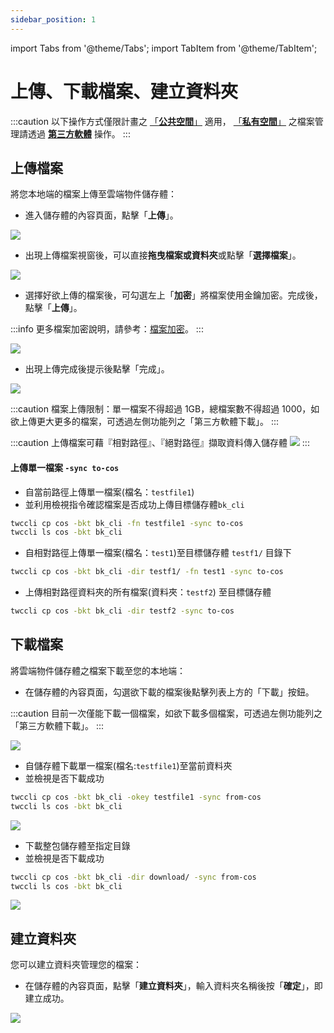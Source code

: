 ```yaml
---
sidebar_position: 1
---
```


import Tabs from '@theme/Tabs';
import TabItem from '@theme/TabItem';

# 上傳、下載檔案、建立資料夾

:::caution
以下操作方式僅限計畫之 [「<ins>**公共空間<i class="fa fa-question-circle fa-question-circle-for-service" aria-hidden="true"></i>**」</ins>](https://man.twcc.ai/@twccdocs/doc-cos-main-zh/%2F%40TWSC%2Fcos-overview-zh) 適用， [「<ins>**私有空間<i class="fa fa-question-circle fa-question-circle-for-service" aria-hidden="true"></i>**」</ins>](https://man.twcc.ai/@twccdocs/doc-cos-main-zh/%2F%40TWSC%2Fcos-overview-zh) 之檔案管理請透過 [<ins>**第三方軟體**</ins>](https://man.twcc.ai/@twccdocs/doc-cos-main-zh/https%3A%2F%2Fman.twcc.ai%2F%40TWSC%2Fguide-cos-connect-info-zh) 操作。
:::


## 上傳檔案

將您本地端的檔案上傳至雲端物件儲存體：

<!-- 1 start -->

<Tabs>
  <TabItem value="TWCC 入口網站" label="TWCC 入口網站" default>


* 進入儲存體的內容頁面，點擊「**上傳**」。

![](https://i.imgur.com/p35M2hQ.png)



* 出現上傳檔案視窗後，可以直接**拖曳檔案或資料夾**或點擊「**選擇檔案**」。

![](https://i.imgur.com/5OELjU4.png)



* 選擇好欲上傳的檔案後，可勾選左上「**加密**」將檔案使用金鑰加密。完成後，點擊「**上傳**」。

:::info
更多檔案加密說明，請參考：[<ins>檔案加密</ins>](https://man.twcc.ai/@TWSC/guide-cos-encryption-zh)。
:::

![](https://i.imgur.com/fCSF7DS.png)


    
* 出現上傳完成後提示後點擊「完成」。
    
![](https://cos.twcc.ai/SYS-MANUAL/uploads/upload_9bcdf1d73e3d33fe0fcbc8ac42fcfb24.png)


:::caution
檔案上傳限制：單一檔案不得超過 1GB，總檔案數不得超過 1000，如欲上傳更大更多的檔案，可透過左側功能列之「第三方軟體下載」。
:::

  </TabItem>
  <TabItem value="TWCC CLI" label="TWCC CLI">


:::caution
上傳檔案可藉『相對路徑』、『絕對路徑』擷取資料傳入儲存體
![](https://cos.twcc.ai/SYS-MANUAL/uploads/upload_66f6bc7fd0b69de7274d2a3251a5a817.png)
:::


#### 上傳單一檔案 `-sync to-cos`

- 自當前路徑上傳單一檔案(檔名：`testfile1`)
- 並利用檢視指令確認檔案是否成功上傳目標儲存體`bk_cli`

```bash
twccli cp cos -bkt bk_cli -fn testfile1 -sync to-cos
twccli ls cos -bkt bk_cli
```


- 自相對路徑上傳單一檔案(檔名：`test1`)至目標儲存體 `testf1/` 目錄下

```bash
twccli cp cos -bkt bk_cli -dir testf1/ -fn test1 -sync to-cos
```

- 上傳相對路徑資料夾的所有檔案(資料夾：`testf2`) 至目標儲存體 

```bash
twccli cp cos -bkt bk_cli -dir testf2 -sync to-cos
```


  </TabItem>
</Tabs>

## 下載檔案

將雲端物件儲存體之檔案下載至您的本地端：

<!-- 1 start -->

<Tabs>
  <TabItem value="TWCC 入口網站" label="TWCC 入口網站" default>


* 在儲存體的內容頁面，勾選欲下載的檔案後點擊列表上方的「下載」按鈕。

:::caution
目前一次僅能下載一個檔案，如欲下載多個檔案，可透過左側功能列之「第三方軟體下載」。
:::    
    
![](https://cos.twcc.ai/SYS-MANUAL/uploads/upload_c870bc168585b7f3fe610bcd24a12ceb.png)

  </TabItem>
  <TabItem value="TWCC CLI" label="TWCC CLI">


- 自儲存體下載單一檔案(檔名:`testfile1`)至當前資料夾
- 並檢視是否下載成功

```bash
twccli cp cos -bkt bk_cli -okey testfile1 -sync from-cos
twccli ls cos -bkt bk_cli
```


![](https://cos.twcc.ai/SYS-MANUAL/uploads/upload_139476a0ef51c83f649a32e43a8feb3a.png)

<!--


- 自儲存體下載一檔案(檔名:`testfile2`)至指定目錄`download`

```bash=
twccli cp cos -bkt bk_cli -dir ./ -fn testfile2 -sync from-cos
```
-->

    

- 下載整包儲存體至指定目錄 
- 並檢視是否下載成功
```bash
twccli cp cos -bkt bk_cli -dir download/ -sync from-cos
twccli ls cos -bkt bk_cli
```

![](https://cos.twcc.ai/SYS-MANUAL/uploads/upload_a7d7d0ece77cba4025908f4c48453de6.png)


  </TabItem>
</Tabs>

    
## 建立資料夾

您可以建立資料夾管理您的檔案：

<!-- 1 start -->

<Tabs>
  <TabItem value="TWCC 入口網站" label="TWCC 入口網站" default>


* 在儲存體的內容頁面，點擊「**建立資料夾**」，輸入資料夾名稱後按「**確定**」，即建立成功。
    
![](https://cos.twcc.ai/SYS-MANUAL/uploads/upload_c19115d4aa65893e358df12917a94d82.png)


  </TabItem>
</Tabs>


